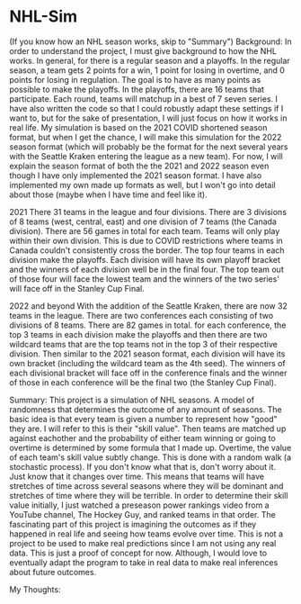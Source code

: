 # NHL-Sim

(If you know how an NHL season works, skip to "Summary")
Background:
In order to understand the project, I must give background to how the NHL works. In general, for there is a regular season and a playoffs. In the regular season, a team gets 2 points for a win, 1 point for losing in overtime, and 0 points for losing in regulation. The goal is to have as many points as possible to make the playoffs. In the playoffs, there are 16 teams that participate. Each round, teams will matchup in a best of 7 seven series. I have also written the code so that I could robustly adapt these settings if I want to, but for the sake of presentation, I will just focus on how it works in real life. My simulation is based on the 2021 COVID shortened season format, but when I get the chance, I will make this simulation for the 2022 season format (which will probably be the format for the next several years with the Seattle Kraken entering the league as a new team). For now, I will explain the season format of both the the 2021 and 2022 season even though I have only implemented the 2021 season format. I have also implemented my own made up formats as well, but I won't go into detail about those (maybe when I have time and feel like it). 

  2021
There 31 teams in the league and four divisions. There are 3 divisions of 8 teams (west, central, east) and one division of 7 teams (the Canada division). There are 56 games in total for each team. Teams will only play within their own division. This is due to COVID restrictions where teams in Canada couldn't consistently cross the border. The top four teams in each division make the playoffs. Each division will have its own playoff bracket and the winners of each division well be in the final four. The top team out of those four will face the lowest team and the winners of the two series' will face off in the Stanley Cup Final.

  2022 and beyond
With the addition of the Seattle Kraken, there are now 32 teams in the league. There are two conferences each consisting of two divisions of 8 teams. There are 82 games in total. for each conference, the top 3 teams in each division make the playoffs and then there are two wildcard teams that are the top teams not in the top 3 of their respective division. Then similar to the 2021 season format, each division will have its own bracket (including the wildcard team as the 4th seed). The winners of each divisional bracket will face off in the conference finals and the winner of those in each conference will be the final two (the Stanley Cup Final).


Summary:
This project is a simulation of NHL seasons. A model of randomness that determines the outcome of any amount of seasons. The basic idea is that every team is given a number to represent how "good" they are. I will refer to this is their "skill value". Then teams are matched up against eachother and the probability of either team winning or going to overtime is determined by some formula that I made up. Overtime, the value of each team's skill value subtly change. This is done with a random walk (a stochastic process). If you don't know what that is, don't worry about it. Just know that it changes over time. This means that teams will have stretches of time across several seasons where they will be dominant and stretches of time where they will be terrible. In order to determine their skill value initially, I just watched a preseason power rankings video from a YouTube channel, The Hockey Guy, and ranked teams in that order. The fascinating part of this project is imagining the outcomes as if they happened in real life and seeing how teams evolve over time. This is not a project to be used to make real predictions since I am not using any real data. This is just a proof of concept for now. Although, I would love to eventually adapt the program to take in real data to make real inferences about future outcomes.


My Thoughts:
